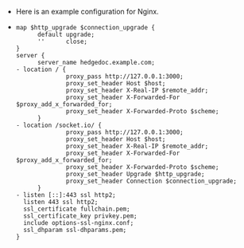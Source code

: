 - Here is an example configuration for Nginx.
- ```
  map $http_upgrade $connection_upgrade {
        default upgrade;
        ''      close;
  }
  server {
        server_name hedgedoc.example.com;
  - location / {
                proxy_pass http://127.0.0.1:3000;
                proxy_set_header Host $host; 
                proxy_set_header X-Real-IP $remote_addr; 
                proxy_set_header X-Forwarded-For $proxy_add_x_forwarded_for; 
                proxy_set_header X-Forwarded-Proto $scheme;
        }
  - location /socket.io/ {
                proxy_pass http://127.0.0.1:3000;
                proxy_set_header Host $host; 
                proxy_set_header X-Real-IP $remote_addr; 
                proxy_set_header X-Forwarded-For $proxy_add_x_forwarded_for; 
                proxy_set_header X-Forwarded-Proto $scheme;
                proxy_set_header Upgrade $http_upgrade;
                proxy_set_header Connection $connection_upgrade;
        }
  - listen [::]:443 ssl http2;
    listen 443 ssl http2;
    ssl_certificate fullchain.pem;
    ssl_certificate_key privkey.pem;
    include options-ssl-nginx.conf;
    ssl_dhparam ssl-dhparams.pem;
  }
  ```